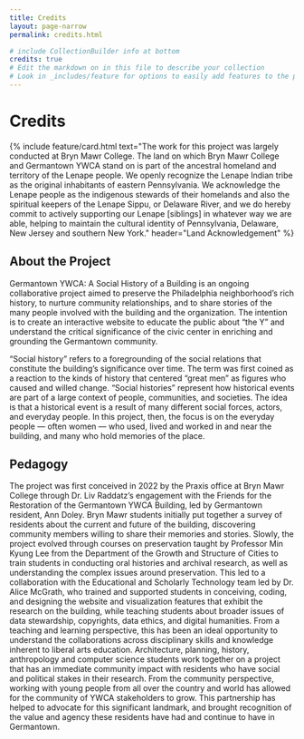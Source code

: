 ```yaml
---
title: Credits
layout: page-narrow
permalink: credits.html

# include CollectionBuilder info at bottom
credits: true
# Edit the markdown on in this file to describe your collection
# Look in _includes/feature for options to easily add features to the page
---
```


# Credits


{% include feature/card.html text="The work for this project was largely conducted at Bryn Mawr College. The land on which Bryn Mawr College and Germantown YWCA stand on is part of the ancestral homeland and territory of the Lenape people. We openly recognize the Lenape Indian tribe as the original inhabitants of eastern Pennsylvania. We acknowledge the Lenape people as the indigenous stewards of their homelands and also the spiritual keepers of the Lenape Sippu, or Delaware River, and we do hereby commit to actively supporting our Lenape [siblings] in whatever way we are able, helping to maintain the cultural identity of Pennsylvania, Delaware, New Jersey and southern New York." header="Land Acknowledgement" %}

## About the Project 

Germantown YWCA: A Social History of a Building is an ongoing collaborative project aimed to preserve the Philadelphia neighborhood’s rich history, to nurture community relationships, and to share stories of the many people involved with the building and the organization. The intention is to create an interactive website to educate the public about “the Y” and understand the critical significance of the civic center in enriching and grounding the Germantown community.

“Social history” refers to a foregrounding of the social relations that constitute the building’s significance over time. The term was first coined as a reaction to the kinds of history that centered “great men” as figures who caused and willed change. “Social histories” represent how historical events are part of a large context of people, communities, and societies. The idea is that a historical event is a result of many different social forces, actors, and everyday people. In this project, then, the focus is on the everyday people — often women — who used, lived and worked in and near the building, and many who hold memories of the place.

## Pedagogy

The project was first conceived in 2022 by the Praxis office at Bryn Mawr College through Dr. Liv Raddatz’s engagement with the Friends for the Restoration of the Germantown YWCA Building, led by Germantown resident, Ann Doley. Bryn Mawr students initially put together a survey of residents about the current and future of the building, discovering community members willing to share their memories and stories. Slowly, the project evolved through courses on preservation taught by Professor Min Kyung Lee from the Department of the Growth and Structure of Cities to train students in conducting oral histories and archival research, as well as understanding the complex issues around preservation. This led to a collaboration with the Educational and Scholarly Technology team led by Dr. Alice McGrath, who trained and supported students in conceiving, coding, and designing the website and visualization features that exhibit the research on the building, while teaching students about broader issues of data stewardship, copyrights, data ethics, and digital humanities. From a teaching and learning perspective, this has been an ideal opportunity to understand the collaborations across disciplinary skills and knowledge inherent to liberal arts education. Architecture, planning, history, anthropology and computer science students work together on a project that has an immediate community impact with residents who have social and political stakes in their research. From the community perspective, working with young people from all over the country and world has allowed for the community of YWCA stakeholders to grow. This partnership has helped to advocate for this significant landmark, and brought recognition of the value and agency these residents have had and continue to have in Germantown.